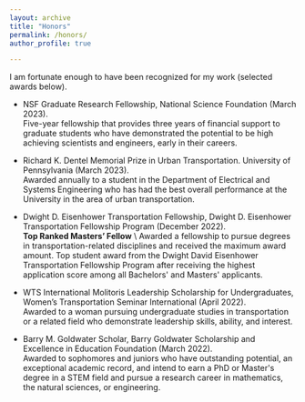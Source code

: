```yaml
---
layout: archive
title: "Honors"
permalink: /honors/
author_profile: true

---
```


I am fortunate enough to have been recognized for my work (selected awards below).

- NSF Graduate Research Fellowship, National Science Foundation (March 2023). \
Five-year fellowship that provides three years of financial support to graduate students who have demonstrated the potential to be high achieving scientists and engineers, early in their careers.

- Richard K. Dentel Memorial Prize in Urban Transportation. University of Pennsylvania (March 2023). \
Awarded annually to a student in the Department of Electrical and Systems Engineering who has had the best overall performance at the University in the area of urban transportation.

- Dwight D. Eisenhower Transportation Fellowship, Dwight D. Eisenhower Transportation Fellowship Program (December 2022). \
**Top Ranked Masters’ Fellow** \ 
Awarded a fellowship to pursue degrees in transportation-related disciplines and received the maximum award amount. Top student award from the Dwight David Eisenhower Transportation Fellowship Program after receiving the highest application score among all Bachelors' and Masters' applicants.

- WTS International Molitoris Leadership Scholarship for Undergraduates, Women’s Transportation Seminar International (April 2022). \
Awarded to a woman pursuing undergraduate studies in transportation or a related field who demonstrate leadership skills, ability, and interest.

- Barry M. Goldwater Scholar, Barry Goldwater Scholarship and Excellence in Education Foundation (March 2022). \
Awarded to sophomores and juniors who have outstanding potential, an exceptional academic record, and intend to earn a PhD or Master's degree in a STEM field and pursue a research career in mathematics, the natural sciences, or engineering.